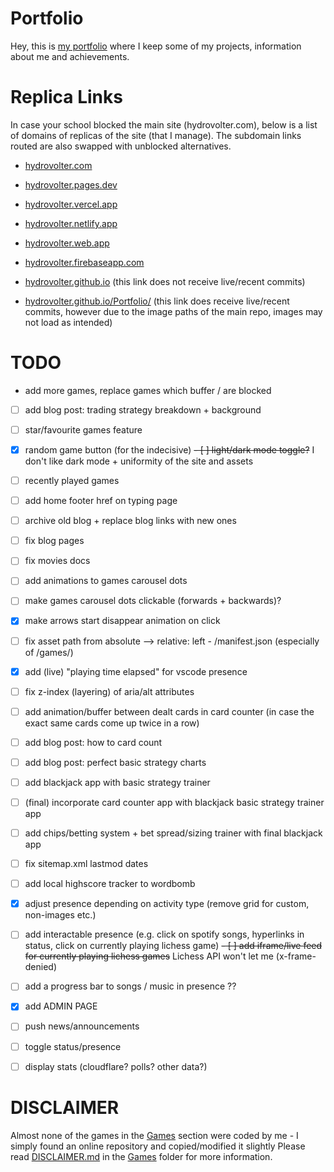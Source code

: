 # Portfolio
Hey, this is [my portfolio](https://hydrovolter.com/) where I keep some of my projects, information about me and achievements.

# Replica Links
In case your school blocked the main site (hydrovolter.com), below is a list of domains of replicas of the site (that I manage). The subdomain links routed are also swapped with unblocked alternatives.

- [hydrovolter.com](https://hydrovolter.com/)
- [hydrovolter.pages.dev](https://hydrovolter.pages.dev/)
- [hydrovolter.vercel.app](https://hydrovolter.vercel.app/)
- [hydrovolter.netlify.app](https://hydrovolter.netlify.app/)
- [hydrovolter.web.app](https://hydrovolter.web.app/)
- [hydrovolter.firebaseapp.com](https://hydrovolter.firebaseapp.com/)
- [hydrovolter.github.io](https://hydrovolter.github.io/) (this link does not receive live/recent commits)

- [hydrovolter.github.io/Portfolio/](https://hydrovolter.github.io/Portfolio) (this link does receive live/recent commits, however due to the image paths of the main repo, images may not load as intended) 

# TODO
- add more games, replace games which buffer / are blocked

- [ ] add blog post: trading strategy breakdown + background
- [ ] star/favourite games feature
- [x] random game button (for the indecisive)
~~- [ ] light/dark mode toggle?~~ I don't like dark mode + uniformity of the site and assets
- [ ] recently played games
- [ ] add home footer href on typing page
- [ ] archive old blog + replace blog links with new ones
- [ ] fix blog pages
- [ ] fix movies docs
- [ ] add animations to games carousel dots
- [ ] make games carousel dots clickable (forwards + backwards)?
- [x] make arrows start disappear animation on click
- [ ] fix asset path from absolute --> relative: left - /manifest.json (especially of /games/)
- [x] add (live) "playing time elapsed" for vscode presence
- [ ] fix z-index (layering) of aria/alt attributes

- [ ] add animation/buffer between dealt cards in card counter (in case the exact same cards come up twice in a row)
- [ ] add blog post: how to card count
- [ ] add blog post: perfect basic strategy charts
- [ ] add blackjack app with basic strategy trainer
- [ ] (final) incorporate card counter app with blackjack basic strategy trainer app
- [ ] add chips/betting system + bet spread/sizing trainer with final blackjack app

- [ ] fix sitemap.xml lastmod dates

- [ ] add local highscore tracker to wordbomb

- [x] adjust presence depending on activity type (remove grid for custom, non-images etc.)
- [ ] add interactable presence (e.g. click on spotify songs, hyperlinks in status, click on currently playing lichess game)
~~- [ ] add iframe/live feed for currently playing lichess games~~ Lichess API won't let me (x-frame-denied)
- [ ] add a progress bar to songs / music in presence ??

- [x] add ADMIN PAGE
- [ ] push news/announcements
- [ ] toggle status/presence
- [ ] display stats (cloudflare? polls? other data?)

# DISCLAIMER
Almost none of the games in the [Games](games/) section were coded by me - I simply found an online repository and copied/modified it slightly
Please read [DISCLAIMER.md](games/DISCLAIMER.md) in the [Games](games/) folder for more information.
